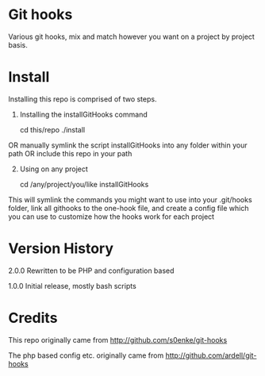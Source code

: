 Git hooks
=========


Various git hooks, mix and match however you want on a project by project basis.

# Install

Installing this repo is comprised of two steps.

1) Installing the installGitHooks command

	cd this/repo
	./install

OR manually symlink the script installGitHooks into any folder within your path
OR include this repo in your path

2) Using on any project

	cd /any/project/you/like
	installGitHooks

This will symlink the commands you might want to use into your .git/hooks folder, link all githooks to the one-hook file, and create a config file which you can use to customize how the hooks work
for each project

# Version History


2.0.0	Rewritten to be PHP and configuration based

1.0.0	Initial release, mostly bash scripts

# Credits

This repo originally came from http://github.com/s0enke/git-hooks

The php based config etc. originally came from http://github.com/ardell/git-hooks

